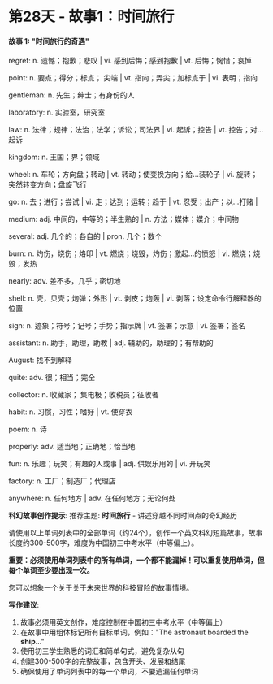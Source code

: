 # 第28天 - 故事1：时间旅行

#### 故事 1: "时间旅行的奇遇"

regret: n. 遗憾；抱歉；悲叹 | vi. 感到后悔；感到抱歉 | vt. 后悔；惋惜；哀悼

point: n. 要点；得分；标点； 尖端 | vt. 指向；弄尖；加标点于 | vi. 表明；指向

gentleman: n. 先生；绅士；有身份的人

laboratory: n. 实验室，研究室

law: n. 法律；规律；法治；法学；诉讼；司法界 | vi. 起诉；控告 | vt. 控告；对…起诉

kingdom: n. 王国；界；领域

wheel: n. 车轮；方向盘；转动 | vt. 转动；使变换方向；给…装轮子 | vi. 旋转；突然转变方向；盘旋飞行

go: n. 去；进行；尝试 | vi. 走；达到；运转；趋于 | vt. 忍受；出产；以…打赌 | 

medium: adj. 中间的，中等的；半生熟的 | n. 方法；媒体；媒介；中间物

several: adj. 几个的；各自的 | pron. 几个；数个

burn: n. 灼伤，烧伤；烙印 | vt. 燃烧；烧毁，灼伤；激起…的愤怒 | vi. 燃烧；烧毁；发热

nearly: adv. 差不多，几乎；密切地

shell: n. 壳，贝壳；炮弹；外形 | vt. 剥皮；炮轰 | vi. 剥落；设定命令行解释器的位置

sign: n. 迹象；符号；记号；手势；指示牌 | vt. 签署；示意 | vi. 签署；签名

assistant: n. 助手，助理，助教 | adj. 辅助的，助理的；有帮助的

August: 找不到解释

quite: adv. 很；相当；完全

collector: n. 收藏家； 集电极；收税员；征收者

habit: n. 习惯，习性；嗜好 | vt. 使穿衣

poem: n. 诗

properly: adv. 适当地；正确地；恰当地

fun: n. 乐趣；玩笑；有趣的人或事 | adj. 供娱乐用的 | vi. 开玩笑

factory: n. 工厂；制造厂；代理店

anywhere: n. 任何地方 | adv. 在任何地方；无论何处

**科幻故事创作提示**:
推荐主题: **时间旅行** - 讲述穿越不同时间点的奇幻经历

请使用以上单词列表中的全部单词（约24个），创作一个英文科幻短篇故事，故事长度约300-500字，难度为中国初三中考水平（中等偏上）。

**重要：必须使用单词列表中的所有单词，一个都不能漏掉！可以重复使用单词，但每个单词至少要出现一次。**

您可以想象一个关于关于未来世界的科技冒险的故事情境。

**写作建议**: 
1. 故事必须用英文创作，难度控制在中国初三中考水平（中等偏上）
2. 在故事中用粗体标记所有目标单词，例如："The astronaut boarded the **ship**..."
3. 使用初三学生熟悉的词汇和简单句式，避免复杂从句
4. 创建300-500字的完整故事，包含开头、发展和结尾
5. 确保使用了单词列表中的每一个单词，不要遗漏任何单词
